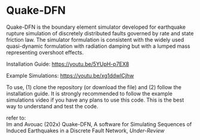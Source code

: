 # Quake-DFN

Quake-DFN is the boundary element simulator developed for earthquake rupture simulation of discretely distributed faults governed by rate and state friction law. The simulator formulation is consistent with the widely used quasi-dynamic formulation with radiation damping but with a lumped mass representing overshoot effects.

Installation Guide:   https://youtu.be/5YUpH-p7EX8

Example Simulations:   https://youtu.be/xg1ddwlCjhw

To use, (1) clone the repository (or download the file) and (2) follow the installation guide. It is strongly recommended to follow the example simulations video if you have any plans to use this code. This is the best way to understand and test the code. 

refer to: <br />
Im and Avouac (202x) Quake-DFN, A software for Simulating Sequences of Induced Earthquakes in a Discrete Fault Network, _Under-Review_
